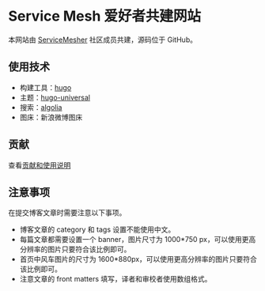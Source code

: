 # Service Mesh 爱好者共建网站

本网站由 [ServiceMesher](http://www.servicemesher.com) 社区成员共建，源码位于 GitHub。

## 使用技术

- 构建工具：[hugo](https://gohugo.io)
- 主题：[hugo-universal](https://github.com/devcows/hugo-universal-theme) 
- 搜索：[algolia](https://algolia.com)
- 图床：新浪微博图床

## 贡献

查看[贡献和使用说明](CONTRIBUTING.md)

## 注意事项

在提交博客文章时需要注意以下事项。

- 博客文章的 category 和 tags 设置不能使用中文。
- 每篇文章都需要设置一个 banner，图片尺寸为 1000*750 px，可以使用更高分辨率的图片只要符合该比例即可。
- 首页中风车图片的尺寸为 1600*880px，可以使用更高分辨率的图片只要符合该比例即可。
- 注意文章的 front matters 填写，译者和审校者使用数组格式。